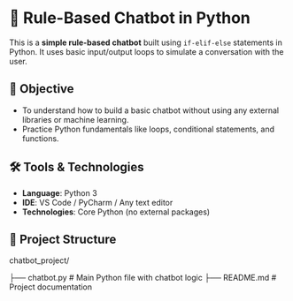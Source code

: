 # 🤖 Rule-Based Chatbot in Python

This is a **simple rule-based chatbot** built using `if-elif-else` statements in Python. It uses basic input/output loops to simulate a conversation with the user.

## 🎯 Objective

- To understand how to build a basic chatbot without using any external libraries or machine learning.
- Practice Python fundamentals like loops, conditional statements, and functions.

## 🛠️ Tools & Technologies

- **Language**: Python 3
- **IDE**: VS Code / PyCharm / Any text editor
- **Technologies**: Core Python (no external packages)

## 📂 Project Structure

chatbot_project/

├── chatbot.py # Main Python file with chatbot logic
├── README.md # Project documentation
